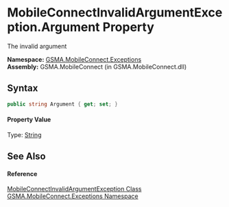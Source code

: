 MobileConnectInvalidArgumentException.Argument Property
=======================================================
The invalid argument

**Namespace:** [GSMA.MobileConnect.Exceptions][1]  
**Assembly:** GSMA.MobileConnect (in GSMA.MobileConnect.dll)

Syntax
------

```csharp
public string Argument { get; set; }
```

#### Property Value
Type: [String][2]

See Also
--------

#### Reference
[MobileConnectInvalidArgumentException Class][3]  
[GSMA.MobileConnect.Exceptions Namespace][1]  

[1]: ../README.md
[2]: http://msdn.microsoft.com/en-us/library/s1wwdcbf
[3]: README.md
[4]: ../../_icons/Help.png